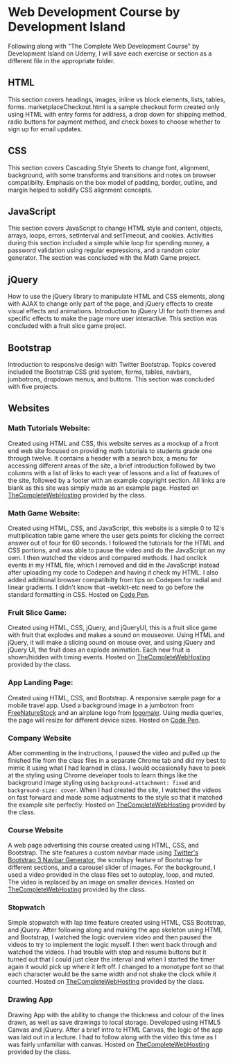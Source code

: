 # Web Development Course by Development Island

Following along with "The Complete Web Development Course" by Development Island on Udemy, I will save each exercise or section as a different file in the appropriate folder.

## HTML

  This section covers headings, images, inline vs block elements, lists, tables, forms.
marketplaceCheckout.html is a sample checkout form created only using HTML with entry forms for address, a drop down for shipping method, radio buttons for payment method, and check boxes to choose whether to sign up for email updates. 

## CSS

  This section covers Cascading Style Sheets to change font, alignment, background, with some transforms and transitions and notes on browser compatibilty. Emphasis on the box model of padding, border, outline, and margin helped to solidify CSS alignment concepts. 

## JavaScript

  This section covers JavaScript to change HTML style and content, objects, arrays, loops, errors, setInterval and setTimeout, and cookies. Activities during this section included a simple while loop for spending money, a password validation using regular expressions, and a random color generator. The section was concluded with the Math Game project.

## jQuery

  How to use the jQuery library to manipulate HTML and CSS elements, along with AJAX to change only part of the page, and jQuery effects to create visual effects and animations. Introduction to jQuery UI for both themes and specific effects to make the page more user interactive. This section was concluded with a fruit slice game project.
  
## Bootstrap
  Introduction to responsive design with Twitter Bootstrap. Topics covered included the Bootstrap CSS grid system, forms, tables, navbars, jumbotrons, dropdown menus, and buttons. This section was concluded with five projects.

## Websites

### Math Tutorials Website:
  Created using HTML and CSS, this website serves as a mockup of a front end web site focused on providing math tutorials to students grade one through twelve. It contains a header with a search box, a menu for accessing different areas of the site, a brief introduction followed by two columns with a list of links to each year of lessons and a list of features of the site, followed by a footer with an example copyright section. All links are blank as this site was simply made as an example page. Hosted on <a href='http://willmcintosh.thecompletewebhosting.com/Websites/Math_Tutorials/' target='_blank' rel='nofollow'>TheCompleteWebHosting</a> provided by the class. 
  
### Math Game Website:
  Created using HTML, CSS, and JavaScript, this website is a simple 0 to 12's multiplication table game where the user gets points for clicking the correct answer out of four for 60 seconds. I followed the tutorials for the HTML and CSS portions, and was able to pause the video and do the JavaScript on my own. I then watched the videos and compared methods. I had onclick events in my HTML file, which I removed and did in the JavaScript instead after uploading my code to Codepen and having it check my HTML. I also added additional browser compatibilty from tips on Codepen for radial and linear gradients. I didn't know that -webkit-etc need to go before the standard formatting in CSS. 
Hosted on <a href='https://codepen.io/WillMcIntosh/full/LzGzVx/' target='_blank' rel='nofollow'>Code Pen</a>.

### Fruit Slice Game:
  Created using HTML, CSS, jQuery, and jQueryUI, this is a fruit slice game with fruit that explodes and makes a sound on mouseover. Using HTML and jQuery, it will make a slicing sound on mouse over, and using jQuery and jQuery UI, the fruit does an explode animation. Each new fruit is shown/hidden with timing events. Hosted on <a href='http://willmcintosh.thecompletewebhosting.com/Websites/FruitSlice/' target='_blank' rel='nofollow'>TheCompleteWebHosting</a> provided by the class.
  
### App Landing Page:
  Created using HTML, CSS, and Bootstrap. A responsive sample page for a mobile travel app. Used a background image in a jumbotron from <a href='http://freenaturestock.com/' target='_blank' rel='nofollow'>FreeNatureStock</a> and an airplane logo from <a href='https://logomakr.com/' target='_blank' rel='nofollow'>logomakr</a>. Using media queries, the page will resize for different device sizes.
  Hosted on <a href='https://codepen.io/WillMcIntosh/full/GOprgm/' target='_blank' rel='nofollow'>Code Pen</a>.
  
### Company Website
  After commenting in the instructions, I paused the video and pulled up the finished file from the class files in a separate Chrome tab and did my best to mimic it using what I had learned in class. I would occasionally have to peek at the styling using Chrome developer tools to learn things like the background image styling using `background-attachment: fixed` and `background-size: cover`. When I had created the site, I watched the videos on fast forward and made some adjustments to the style so that it matched the example site perfectly. Hosted on <a href='http://willmcintosh.thecompletewebhosting.com/Websites/Company-Website/' target='_blank' rel='nofollow'>TheCompleteWebHosting</a> provided by the class.

### Course Website
  A web page advertising this course created using HTML, CSS, and Bootstrap. The site features a custom navbar made using <a href= "http://twitterbootstrap3navbars.w3masters.nl" target= '_blank' rel='nofollow'>Twitter's Bootstrap 3 Navbar Generator</a>, the scrollspy feature of Bootstrap for different sections, and a carousel slider of images. For the background, I used a video provided in the class files set to autoplay, loop, and muted. The video is replaced by an image on smaller devices. 
  Hosted on <a href='http://willmcintosh.thecompletewebhosting.com/Websites/Course-Website/' target='_blank' rel='nofollow'>TheCompleteWebHosting</a> provided by the class.
  
### Stopwatch
  Simple stopwatch with lap time feature created using HTML, CSS Bootstrap, and jQuery. After following along and making the app skeleton using HTML and Bootstrap, I watched the logic overview video and then paused the videos to try to implement the logic myself. I then went back through and watched the videos. I had trouble with stop and resume buttons but it turned out that I could just clear the interval and when I started the timer again it would pick up where it left off. I changed to a monotype font so that each character would be the same width and not shake the clock while it counted. 
    Hosted on <a href='http://willmcintosh.thecompletewebhosting.com/Websites/Stopwatch/' target='_blank' rel='nofollow'>TheCompleteWebHosting</a> provided by the class.
    
### Drawing App
  Drawing App with the ability to change the thickness and colour of the lines drawn, as well as save drawings to local storage. Developed using HTML5 Canvas and jQuery. After a brief intro to HTML Canvas, the logic of the app was laid out in a lecture. I had to follow along with the video this time as I was fairly unfamiliar with canvas. 
  Hosted on <a href='http://willmcintosh.thecompletewebhosting.com/Websites/Drawing-App/' target='_blank' rel='nofollow'>TheCompleteWebHosting</a> provided by the class.

